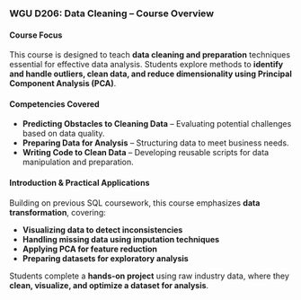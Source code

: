 ### WGU D206: Data Cleaning – Course Overview

#### **Course Focus**
This course is designed to teach **data cleaning and preparation** techniques essential for effective data analysis. Students explore methods to **identify and handle outliers, clean data, and reduce dimensionality using Principal Component Analysis (PCA)**.

#### **Competencies Covered**
- **Predicting Obstacles to Cleaning Data** – Evaluating potential challenges based on data quality.
- **Preparing Data for Analysis** – Structuring data to meet business needs.
- **Writing Code to Clean Data** – Developing reusable scripts for data manipulation and preparation.

#### **Introduction & Practical Applications**
Building on previous SQL coursework, this course emphasizes **data transformation**, covering:
- **Visualizing data to detect inconsistencies**
- **Handling missing data using imputation techniques**
- **Applying PCA for feature reduction**
- **Preparing datasets for exploratory analysis**

Students complete a **hands-on project** using raw industry data, where they **clean, visualize, and optimize a dataset for analysis**.

